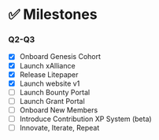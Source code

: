 # ✅ Milestones

### Q2-Q3

* [x] Onboard Genesis Cohort
* [x] Launch xAlliance
* [x] Release Litepaper
* [x] Launch website v1
* [ ] Launch Bounty Portal
* [ ] Launch Grant Portal
* [ ] Onboard New Members
* [ ] Introduce Contribution XP System (beta)
* [ ] Innovate, Iterate, Repeat
